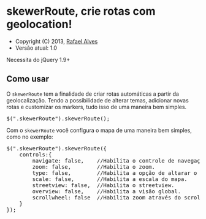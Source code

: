 <h1>skewerRoute, crie rotas com geolocation!</h1>

<ul>
<li>Copyright (C) 2013, <a href="https://github.com/ralves87">Rafael Alves</a></li>
<li>Versão atual: 1.0</li>
</ul>

<p>Necessita do jQuery 1.9+</p>

<h2>Como usar</h2>

<p>O <code>skewerRoute</code> tem a finalidade de criar rotas automáticas a partir da geolocalização. Tendo a possibilidade de alterar temas, adicionar novas rotas e customizar os markers, tudo isso de uma maneira bem simples.</p>

<pre>$(".skewerRoute").skewerRoute();</pre>

<p>Com o <code>skewerRoute</code> você configura o mapa de uma maneira bem simples, como no exemplo:</p>

<pre>
$(".skewerRoute").skewerRoute({
	controls:{
		navigate: false, 	//Habilita o controle de navegação do mapa.
		zoom: false,		//Habilita o zoom.
		type: false,		//Habilita a opção de altarar o mapa para o modo satélite.
		scale: false,		//Habilita a escala do mapa.
		streetview: false,	//Habilita o streetview.
		overview: false,	//Habilita a visão global.
		scrollwheel: false	//Habilita zoom através do scroll do mouse.
	}
});
</pre>
